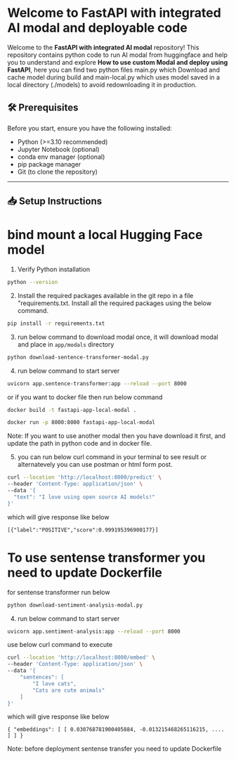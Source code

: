 # Welcome to FastAPI with integrated AI modal and deployable code

Welcome to the **FastAPI with integrated AI modal** repository! This repository contains python code to run AI modal from huggingface and help you to understand and explore **How to use custom Modal and deploy using FastAPI**, here you can find two python files main.py which Download and cache model during build and main-local.py which uses model saved in a local directory (./models) to avoid redownloading it in production.

## 🛠️ Prerequisites

Before you start, ensure you have the following installed:

- Python (>=3.10 recommended)
- Jupyter Notebook (optional)
- conda env manager (optional)
- pip package manager
- Git (to clone the repository)

---

## 📥 Setup Instructions

# bind mount a local Hugging Face model

1. Verify Python installation

```bash
python --version
```

2. Install the required packages available in the git repo in a file "requirements.txt. Install all the required packages using the below command.

```bash
pip install -r requirements.txt
```

3. run below command to download modal once, it will download modal and place in `app/modals` directory

```bash
python download-sentence-transformer-modal.py
```

4. run below command to start server

```bash
uvicorn app.sentence-transformer:app --reload --port 8000
```

or if you want to docker file then run below command

```bash
docker build -t fastapi-app-local-modal .
```

```bash
docker run -p 8000:8000 fastapi-app-local-modal
```

Note: If you want to use another modal then you have download it first, and update the path in python code and in docker file.

5. you can run below curl command in your terminal to see result
   or alternatevely you can use postman or html form post.

```bash
curl --location 'http://localhost:8000/predict' \
--header 'Content-Type: application/json' \
--data '{
  "text": "I love using open source AI models!"
}'
```

which will give response like below

`[{"label":"POSITIVE","score":0.999195396900177}]`


# To use sentense transformer you need to update Dockerfile
for sentense transformer run below

```bash
python download-sentiment-analysis-modal.py
```

4. run below command to start server

```bash
uvicorn app.sentiment-analysis:app --reload --port 8000
```

use below curl command to execute

```bash
curl --location 'http://localhost:8000/embed' \
--header 'Content-Type: application/json' \
--data '{
    "sentences": [
        "I love cats",
        "Cats are cute animals"
    ]
}'
```

which will give response like below

`{
    "embeddings": [
        [
            0.030768781900405884,
            -0.013215468265116215,
            ....
        ]
    ]
}`

Note: before deployment sentense transfer you need to update Dockerfile